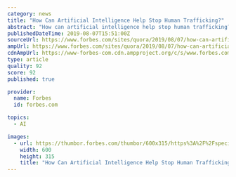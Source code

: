 ```yaml
---
category: news
title: "How Can Artificial Intelligence Help Stop Human Trafficking?"
abstract: "How can artificial intelligence help stop human trafficking? originally appeared on Quora: the place to gain and share knowledge, empowering people to learn from others and better understand the world. Answer by Emily Kennedy, Founder & President of ..."
publishedDateTime: 2019-08-07T15:51:00Z
sourceUrl: https://www.forbes.com/sites/quora/2019/08/07/how-can-artificial-intelligence-help-stop-human-trafficking/
ampUrl: https://www.forbes.com/sites/quora/2019/08/07/how-can-artificial-intelligence-help-stop-human-trafficking/amp/
cdnAmpUrl: https://www-forbes-com.cdn.ampproject.org/c/s/www.forbes.com/sites/quora/2019/08/07/how-can-artificial-intelligence-help-stop-human-trafficking/amp/
type: article
quality: 92
score: 92
published: true

provider:
  name: Forbes
  id: forbes.com

topics:
  - AI

images:
  - url: https://thumbor.forbes.com/thumbor/600x315/https%3A%2F%2Fspecials-images.forbesimg.com%2Fdam%2Fimageserve%2F1130219395%2F960x0.jpg%3Ffit%3Dscale
    width: 600
    height: 315
    title: "How Can Artificial Intelligence Help Stop Human Trafficking?"
---
```


